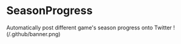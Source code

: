 # SeasonProgress
Automatically post different game's season progress onto Twitter
!(/.github/banner.png)
